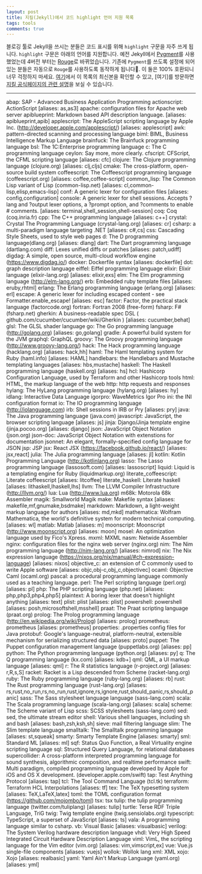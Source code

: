 ```yaml
---
layout: post
title: 지킬(Jekyll)에서 코드 highlight 언어 지원 목록
tags: tools
comments: true
---
```


블로깅 툴로 Jekyll을 쓰시는 분들은 코드 표시를 위해 `highlight` 구문을 자주 쓰게 됩니다. `highlight` 구문은 아래의 언어를 지원합니다. 예전 Jekyll에서 [Pygment](https://pygments.org/languages/)를 사용했었는데 4버전 부터는 [Rouge](http://rouge.jneen.net/)로 바뀌었습니다. 기존에 `Pygment`를 쓰도록 설정에 되어 있는 분들은 자동으로 `Rouge`를 사용하도록 동작하게 됩니다. 이 둘은 100% 호환되니 너무 걱정하지 마세요. [여기](https://github.com/rouge-ruby/rouge/wiki/List-of-supported-languages-and-lexers)에서 이 목록의 최신본을 확인할 수 있고, [여기]를 방문하면 [지킬 공식페이지의 관련 설명](https://jekyllrb.com/docs/liquid/tags/)을 보실 수 있습니다.  

---

abap: SAP - Advanced Business Application Programming
actionscript: ActionScript [aliases: as,as3]
apache: configuration files for Apache web server
apiblueprint: Markdown based API description language. [aliases: apiblueprint,apib]
applescript: The AppleScript scripting language by Apple Inc. (http://developer.apple.com/applescript/) [aliases: applescript]
awk: pattern-directed scanning and processing language
biml: BIML, Business Intelligence Markup Language
brainfuck: The Brainfuck programming language
bsl: The 1C:Enterprise programming language
c: The C programming language
ceylon: Say more, more clearly.
cfscript: CFScript, the CFML scripting language [aliases: cfc]
clojure: The Clojure programming language (clojure.org) [aliases: clj,cljs]
cmake: The cross-platform, open-source build system
coffeescript: The Coffeescript programming language (coffeescript.org) [aliases: coffee,coffee-script]
common_lisp: The Common Lisp variant of Lisp (common-lisp.net) [aliases: cl,common-lisp,elisp,emacs-lisp]
conf: A generic lexer for configuration files [aliases: config,configuration]
console: A generic lexer for shell sessions. Accepts ?lang and ?output lexer options, a ?prompt option, and ?comments to enable # comments. [aliases: terminal,shell_session,shell-session]
coq: Coq (coq.inria.fr)
cpp: The C++ programming language [aliases: c++]
crystal: Crystal The Programming Language (crystal-lang.org) [aliases: cr]
csharp: a multi-paradigm language targeting .NET [aliases: c#,cs]
css: Cascading Style Sheets, used to style web pages
d: The D programming language(dlang.org) [aliases: dlang]
dart: The Dart programming language (dartlang.com)
diff: Lexes unified diffs or patches [aliases: patch,udiff]
digdag: A simple, open source, multi-cloud workflow engine (https://www.digdag.io/)
docker: Dockerfile syntax [aliases: dockerfile]
dot: graph description language
eiffel: Eiffel programming language
elixir: Elixir language (elixir-lang.org) [aliases: elixir,exs]
elm: The Elm programming language (http://elm-lang.org/)
erb: Embedded ruby template files [aliases: eruby,rhtml]
erlang: The Erlang programming language (erlang.org) [aliases: erl]
escape: A generic lexer for including escaped content - see Formatter.enable_escape! [aliases: esc]
factor: Factor, the practical stack language (factorcode.org)
fortran: Fortran 2008 (free-form)
fsharp: F# (fsharp.net)
gherkin: A business-readable spec DSL ( github.com/cucumber/cucumber/wiki/Gherkin ) [aliases: cucumber,behat]
glsl: The GLSL shader language
go: The Go programming language (http://golang.org) [aliases: go,golang]
gradle: A powerful build system for the JVM
graphql: GraphQL
groovy: The Groovy programming language (http://www.groovy-lang.org/)
hack: The Hack programming language (hacklang.org) [aliases: hack,hh]
haml: The Haml templating system for Ruby (haml.info) [aliases: HAML]
handlebars: the Handlebars and Mustache templating languages [aliases: hbs,mustache]
haskell: The Haskell programming language (haskell.org) [aliases: hs]
hcl: Hashicorp Configuration Language, used by Terraform and other Hashicorp tools
html: HTML, the markup language of the web
http: http requests and responses
hylang: The HyLang programming language (hylang.org) [aliases: hy]
idlang: Interactive Data Language
igorpro: WaveMetrics Igor Pro
ini: the INI configuration format
io: The IO programming language (http://iolanguage.com)
irb: Shell sessions in IRB or Pry [aliases: pry]
java: The Java programming language (java.com)
javascript: JavaScript, the browser scripting language [aliases: js]
jinja: Django/Jinja template engine (jinja.pocoo.org) [aliases: django]
json: JavaScript Object Notation (json.org)
json-doc: JavaScript Object Notation with extenstions for documentation
jsonnet: An elegant, formally-specified config language for JSON
jsp: JSP
jsx: React JSX (https://facebook.github.io/react/) [aliases: jsx,react]
julia: The Julia programming language [aliases: jl]
kotlin: Kotlin Programming Language (http://kotlinlang.org)
lasso: The Lasso programming language (lassosoft.com) [aliases: lassoscript]
liquid: Liquid is a templating engine for Ruby (liquidmarkup.org)
literate_coffeescript: Literate coffeescript [aliases: litcoffee]
literate_haskell: Literate haskell [aliases: lithaskell,lhaskell,lhs]
llvm: The LLVM Compiler Infrastructure (http://llvm.org/)
lua: Lua (http://www.lua.org)
m68k: Motorola 68k Assembler
magik: Smallworld Magik
make: Makefile syntax [aliases: makefile,mf,gnumake,bsdmake]
markdown: Markdown, a light-weight markup language for authors [aliases: md,mkd]
mathematica: Wolfram Mathematica, the world's definitive system for modern technical computing. [aliases: wl]
matlab: Matlab [aliases: m]
moonscript: Moonscript (http://www.moonscript.org) [aliases: moon]
mosel: An optimization language used by Fico's Xpress.
mxml: MXML
nasm: Netwide Assembler
nginx: configuration files for the nginx web server (nginx.org)
nim: The Nim programming language (http://nim-lang.org/) [aliases: nimrod]
nix: The Nix expression language (https://nixos.org/nix/manual/#ch-expression-language) [aliases: nixos]
objective_c: an extension of C commonly used to write Apple software [aliases: objc,obj-c,obj_c,objectivec]
ocaml: Objective Caml (ocaml.org)
pascal: a procedural programming language commonly used as a teaching language.
perl: The Perl scripting language (perl.org) [aliases: pl]
php: The PHP scripting language (php.net) [aliases: php,php3,php4,php5]
plaintext: A boring lexer that doesn't highlight anything [aliases: text]
plist: plist [aliases: plist]
powershell: powershell [aliases: posh,microsoftshell,msshell]
praat: The Praat scripting language (praat.org)
prolog: The Prolog programming language (http://en.wikipedia.org/wiki/Prolog) [aliases: prolog]
prometheus: prometheus [aliases: prometheus]
properties: .properties config files for Java
protobuf: Google's language-neutral, platform-neutral, extensible mechanism for serializing structured data [aliases: proto]
puppet: The Puppet configuration management language (puppetlabs.org) [aliases: pp]
python: The Python programming language (python.org) [aliases: py]
q: The Q programming language (kx.com) [aliases: kdb+]
qml: QML, a UI markup language [aliases: qml]
r: The R statistics language (r-project.org) [aliases: r,R,s,S]
racket: Racket is a Lisp descended from Scheme (racket-lang.org)
ruby: The Ruby programming language (ruby-lang.org) [aliases: rb]
rust: The Rust programming language (rust-lang.org) [aliases: rs,rust,no_run,rs,no_run,rust,ignore,rs,ignore,rust,should_panic,rs,should_panic]
sass: The Sass stylesheet language language (sass-lang.com)
scala: The Scala programming language (scala-lang.org) [aliases: scala]
scheme: The Scheme variant of Lisp
scss: SCSS stylesheets (sass-lang.com)
sed: sed, the ultimate stream editor
shell: Various shell languages, including sh and bash [aliases: bash,zsh,ksh,sh]
sieve: mail filtering language
slim: The Slim template language
smalltalk: The Smalltalk programming language [aliases: st,squeak]
smarty: Smarty Template Engine [aliases: smarty]
sml: Standard ML [aliases: ml]
sqf: Status Quo Function, a Real Virtuality engine scripting language
sql: Structured Query Language, for relational databases
supercollider: A cross-platform interpreted programming language for sound synthesis, algorithmic composition, and realtime performance
swift: Multi paradigm, compiled programming language developed by Apple for iOS and OS X development. (developer.apple.com/swift)
tap: Test Anything Protocol [aliases: tap]
tcl: The Tool Command Language (tcl.tk)
terraform: Terraform HCL Interpolations [aliases: tf]
tex: The TeX typesetting system [aliases: TeX,LaTeX,latex]
toml: the TOML configuration format (https://github.com/mojombo/toml)
tsx: tsx
tulip: the tulip programming language (twitter.com/tuliplang) [aliases: tulip]
turtle: Terse RDF Triple Language, TriG
twig: Twig template engine (twig.sensiolabs.org)
typescript: TypeScript, a superset of JavaScript [aliases: ts]
vala: A programming language similar to csharp.
vb: Visual Basic [aliases: visualbasic]
verilog: The System Verilog hardware description language
vhdl: Very High Speed Integrated Circuit Hardware Description Language
viml: VimL, the scripting language for the Vim editor (vim.org) [aliases: vim,vimscript,ex]
vue: Vue.js single-file components [aliases: vuejs]
wollok: Wollok lang
xml: XML
xojo: Xojo [aliases: realbasic]
yaml: Yaml Ain't Markup Language (yaml.org) [aliases: yml]